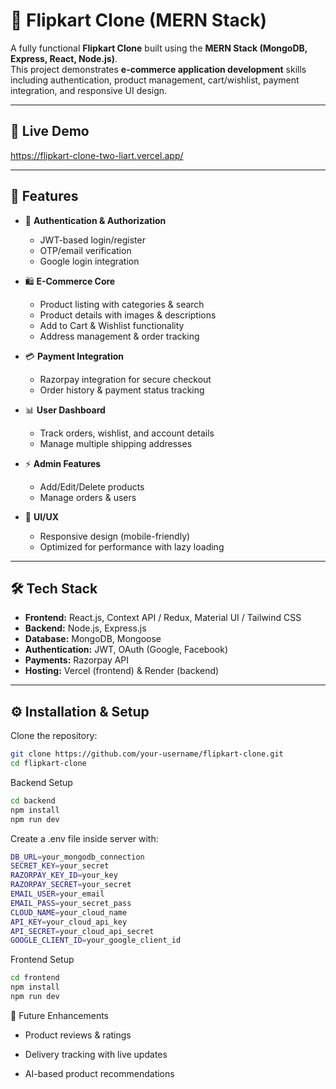 # 🛒 Flipkart Clone (MERN Stack)

A fully functional **Flipkart Clone** built using the **MERN Stack (MongoDB, Express, React, Node.js)**.  
This project demonstrates **e-commerce application development** skills including authentication, product management, cart/wishlist, payment integration, and responsive UI design.  

---
## 🚀 Live Demo

https://flipkart-clone-two-liart.vercel.app/

---
## 🚀 Features

- 🔐 **Authentication & Authorization**
  - JWT-based login/register  
  - OTP/email verification  
  - Google login integration  

- 🛍️ **E-Commerce Core**
  - Product listing with categories & search  
  - Product details with images & descriptions  
  - Add to Cart & Wishlist functionality  
  - Address management & order tracking  

- 💳 **Payment Integration**
  - Razorpay integration for secure checkout  
  - Order history & payment status tracking  

- 📊 **User Dashboard**
  - Track orders, wishlist, and account details  
  - Manage multiple shipping addresses  

- ⚡ **Admin Features**
  - Add/Edit/Delete products  
  - Manage orders & users  

- 📱 **UI/UX**
  - Responsive design (mobile-friendly)  
  - Optimized for performance with lazy loading  

---

## 🛠️ Tech Stack

- **Frontend:** React.js, Context API / Redux, Material UI / Tailwind CSS  
- **Backend:** Node.js, Express.js  
- **Database:** MongoDB, Mongoose  
- **Authentication:** JWT, OAuth (Google, Facebook)  
- **Payments:** Razorpay API  
- **Hosting:** Vercel (frontend) & Render (backend)  

---

## ⚙️ Installation & Setup

Clone the repository:

```bash
git clone https://github.com/your-username/flipkart-clone.git
cd flipkart-clone

```

Backend Setup
```bash
cd backend
npm install
npm run dev

```
Create a .env file inside server with:
```bash
DB_URL=your_mongodb_connection
SECRET_KEY=your_secret
RAZORPAY_KEY_ID=your_key
RAZORPAY_SECRET=your_secret
EMAIL_USER=your_email
EMAIL_PASS=your_secret_pass
CLOUD_NAME=your_cloud_name
API_KEY=your_cloud_api_key
API_SECRET=your_cloud_api_secret
GOOGLE_CLIENT_ID=your_google_client_id

```
Frontend Setup
```bash
cd frontend
npm install
npm run dev

```
🔮 Future Enhancements

  * Product reviews & ratings

  * Delivery tracking with live updates

  * AI-based product recommendations


